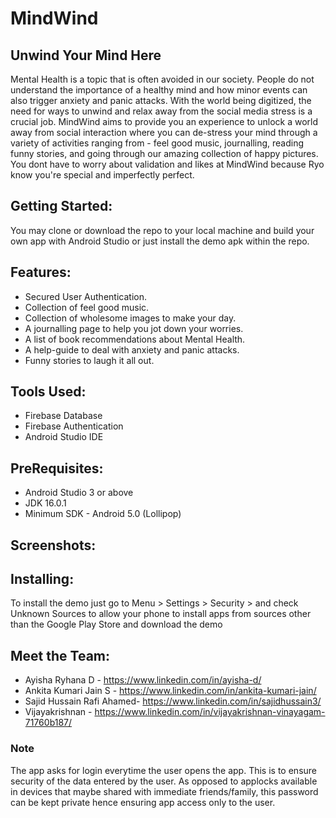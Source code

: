 # MindWind
## Unwind Your Mind Here

Mental Health is a topic that is often avoided in our society. People do not understand the importance of a healthy mind and 
how minor events can also trigger anxiety and panic attacks.
With the world being digitized, the need for ways to unwind and relax away from the social media stress is a crucial job. 
MindWind aims to provide you an experience to unlock a world away from social interaction where you can de-stress your mind 
through a variety of activities ranging from - feel good music, journalling, reading funny stories, and going through our amazing collection of happy pictures. 
You dont have to worry about validation and likes at MindWind because Ryo know you're special and imperfectly perfect.

## Getting Started:
You may clone or download the repo to your local machine and build your own app with Android Studio or just install the demo apk within the repo. 

## Features:
* Secured User Authentication.
* Collection of feel good music. 
* Collection of wholesome images to make your day.
* A journalling page to help you jot down your worries.
* A list of book recommendations about Mental Health. 
* A help-guide to deal with anxiety and panic attacks.
* Funny stories to laugh it all out. 

## Tools Used:
* Firebase Database
* Firebase Authentication
* Android Studio IDE

## PreRequisites:
* Android Studio 3 or above
* JDK 16.0.1
* Minimum SDK - Android 5.0 (Lollipop)

## Screenshots:

## Installing:
To install the demo just go to Menu > Settings > Security > and check Unknown Sources to allow your phone to install apps from sources other than the Google Play Store and download the demo

## Meet the Team:
* Ayisha Ryhana D - https://www.linkedin.com/in/ayisha-d/
* Ankita Kumari Jain S - https://www.linkedin.com/in/ankita-kumari-jain/
* Sajid Hussain Rafi Ahamed- https://www.linkedin.com/in/sajidhussain3/
* Vijayakrishnan - https://www.linkedin.com/in/vijayakrishnan-vinayagam-71760b187/

### Note
The app asks for login everytime the user opens the app. This is to ensure security of the data entered by the user. As opposed to applocks available in devices that maybe shared with immediate friends/family, this password can be kept private hence ensuring app access only to the user. 
